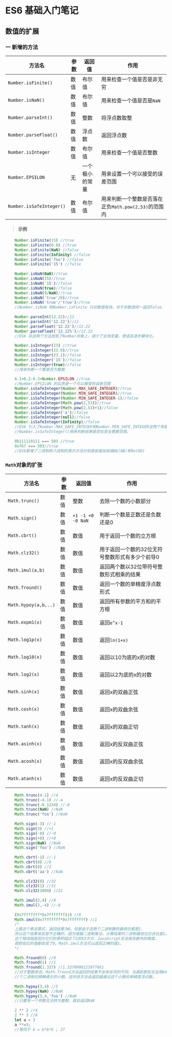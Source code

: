 # ES6 基础入门笔记
## 数值的扩展
### 一 新增的方法

|方法名|参数|返回值|作用|
|-|-|-|-|
|`Number.isFinite()`|数值|布尔值|用来检查一个值是否是非无穷|
|`Number.isNaN()`|数值|布尔值|用来检查一个值是否是`NaN`|
|`Number.parseInt()`|数值|整数|将浮点数取整|
|`Number.parseFloat()`|数值|浮点数|返回浮点数|
|`Number.isInteger`|数值|布尔值|用来检查一个值是否整数|
|`Number.EPSILON`|无|一个极小的常量|用来设置一个可以接受的误差范围|
|`Number.isSafeInteger()`|数值|布尔值|用来判断一个整数是否落在正负`Math.pow(2,53)`的范围内|

> #### 示例
```javascript
    Number.isFinite(15) //true
    Number.isFinite(0.8) //true
    Number.isFinite(NaN) //false
    Number.isFinite(Infinity) //false
    Number.isFinite('foo') //false
    Number.isFinite('15') //false
    
    Number.isNaN(NaN)//true
    Number.isNaN(15)//true
    Number.isNaN('15')//false
    Number.isNaN(true)//false
    Number.isNaN(9/NaN)//true
    Number.isNaN('true'/0)//true
    Number.isNaN('true'/'true')//true
    //Number.isNaN 和Number.isFinite 只对数值有效，对于非数值统一返回false.
    
    Number.parseInt(12.22)//12
    Number.parseInt('12.22')//12
    Number.parseFloat('12.22')//12.22
    Number.parseFloat('12.22%')//12.22
    //ES6 将这两个方法放到了Number对象上，减少了全局变量，使语言逐步模块化。
    
    Number.isInteger(23) //true
    Number.isInteger(23.0)//true
    Number.isInteger(23.1)//false
    Number.isInteger('15')//false
    Number.isInteger(true)//false
    //用来判断一个数是否为整数
    
    0.1+0.2-0.3<Number.EPSILON //true
    //Number.EPSILON 的实质是一个可以接受的误差范围
    Number.isSafeInteger(Number.MAX_SAFE_INTEGER)//true
    Number.isSafeInteger(Number.MIN_SAFE_INTEGER)//true
    Number.isSafeInteger(Number.MIN_SAFE_INTEGER-1)//false
    Number.isSafeInteger(Math.pow(2,53))//true
    Number.isSafeInteger(Math.pow(2,53)+1)//false
    Number.isSafeInteger('a')//false
    Number.isSafeInteger(null)//false
    Number.isSafeInteger(Infinity)//false
    //ES6 引入了Number.MAX_SAFE_INTEGER和Number.MIN_SAFE_INTEGER这两个常量来表示Math.pow(2,53)的上下限。
    //Number.isSafeInteger()用来判断结果是否在安全整数范围。
    
    0b111110111 === 503 //true
    0o767 === 503//true
    //ES6新增了二进制和八进制的表示方法分别是前面加前缀0b(0B)和0o(0O)

```
### `Math`对象的扩张

|方法名|参数|返回值|作用|
|-|-|-|-|
|`Math.trunc()`|数值|整数|去除一个数的小数部分|
|`Math.sign()`|数值|`+1 -1 +0 -0 NaN`|判断一个数是正数还是负数还是0|
|`Math.cbrt()`|数值|数值|用于返回一个数的立方根|
|`Math.clz32()`|数值|数值|用于返回一个数的32位无符号整数形式有多少个前导0|
|`Math.imul(a,b)`|数值|数值|返回两个数以32位带符号整数形式相乘的结果|
|`Math.fround()`|数值|数值|返回一个数的单精度浮点数形式|
|`Math.hypoy(a,b,..)`|数值|数值|返回所有参数的平方和的平方根|
|`Math.expm1(x)`|数值|数值|返回`e^x-1`|
|`Math.log1p(x)`|数值|数值|返回`ln(1+x)`|
|`Math.log10(x)`|数值|数值|返回以10为底的x的对数|
|`Math.log2(x)`|数值|数值|返回以2为底的x的对数|
|`Math.sinh(x)`|数值|数值|返回x的双曲正弦|
|`Math.cosh(x)`|数值|数值|返回x的双曲余弦|
|`Math.tanh(x)`|数值|数值|返回x的双曲正切|
|`Math.asinh(x)`|数值|数值| 返回x的反双曲正弦|
|`Math.acosh(x)`|数值|数值|返回x的反双曲余弦|
|`Math.atanh(x)`|数值|数值|返回x的反双曲正切|

```javascript
    Math.trunc(4.1) //4
    Math.trunc(-4.1) //-4
    Math.trunc(-0.1234) //-0
    Math.trunc(NaN) //NaN
    Math.trunc('foo') //NaN
    
    Math.sign(-3) //-1
    Math.sign(3) //+1
    Math.sign(-0) //-0
    Math.sign(+0) //+0
    Math.sign(NaN) //NaN
    Math.sign('foo') //NaN
    
    Math.cbrt(-1) //-1
    Math.cbrt(0) //0
    Math.cbrt(8) //2
    Math.cbrt('aa') //NaN
    
    Math.clz32(0) //32
    Math.clz32(1) //31
    Math.clz32(1000) //22
    
    Math.imul(2,4) //8 
    Math.imul(2,-4) //-8
    
    (0x7fffffff*0x7fffffff)|0 //0 
    Math.imul(0x7fffffff*0x7fffffff) //1
    /*
    上面这个乘法算式，返回结果为0。但是由于这两个二进制数的最低位都是1，
    所以这个结果肯定是不正确的，因为根据二进制乘法，计算结果的二进制最低位应该也是1。
    这个错误就是因为它们的乘积超过了2的53次方，JavaScript无法保存额外的精度，
    就把低位的值都变成了0。Math.imul方法可以返回正确的值1。
    */
    
    Math.fround(0) //0 
    Math.fround(1) //1 
    Math.fround(1.337) //1.3370000123977661
    //对于整数来说，Math.fround方法返回的结果不会有任何的不同，当遇到那些无法用64
    //个二进制位精确表示的小数。这时该方法会返回最接近这个小数的单精度浮点数。
    
    Math.hypoy(3,4) //5
    Math.hypoy(NaN) //NaN
    Math.hypoy(3,4,'foo') //NaN
    //只要有一个参数无法转为整数，就会返回NaN
    
    2 ** 2 //4
    2 ** 3 //8
    let a = 3
    a **=3;
    //等同于 b = b*b*b ; 27